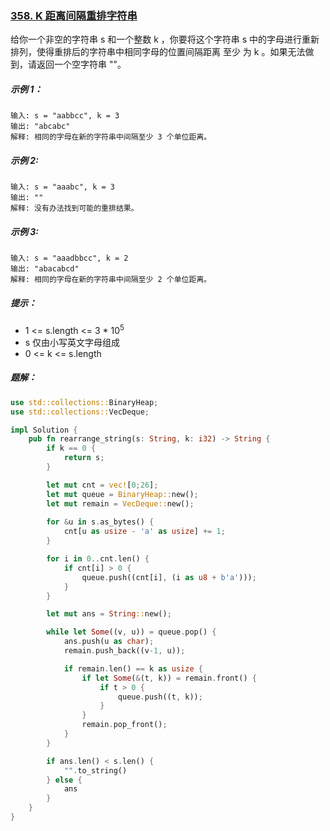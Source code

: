### [358. K 距离间隔重排字符串](https://leetcode.cn/problems/rearrange-string-k-distance-apart/)
给你一个非空的字符串 s 和一个整数 k ，你要将这个字符串 s 中的字母进行重新排列，使得重排后的字符串中相同字母的位置间隔距离 至少 为 k 。如果无法做到，请返回一个空字符串 ""。



##### 示例 1：
```
输入: s = "aabbcc", k = 3
输出: "abcabc"
解释: 相同的字母在新的字符串中间隔至少 3 个单位距离。
```

##### 示例 2:
```
输入: s = "aaabc", k = 3
输出: ""
解释: 没有办法找到可能的重排结果。
```

##### 示例 3:
```
输入: s = "aaadbbcc", k = 2
输出: "abacabcd"
解释: 相同的字母在新的字符串中间隔至少 2 个单位距离。
```

##### 提示：
- 1 <= s.length <= 3 * 10<sup>5</sup>
- s 仅由小写英文字母组成
- 0 <= k <= s.length

##### 题解：
```rust
use std::collections::BinaryHeap;
use std::collections::VecDeque;

impl Solution {
    pub fn rearrange_string(s: String, k: i32) -> String {
        if k == 0 {
            return s;
        }

        let mut cnt = vec![0;26];
        let mut queue = BinaryHeap::new();
        let mut remain = VecDeque::new();
        
        for &u in s.as_bytes() {
            cnt[u as usize - 'a' as usize] += 1;
        }

        for i in 0..cnt.len() {
            if cnt[i] > 0 {
                queue.push((cnt[i], (i as u8 + b'a')));
            }
        }

        let mut ans = String::new();

        while let Some((v, u)) = queue.pop() {
            ans.push(u as char);
            remain.push_back((v-1, u));

            if remain.len() == k as usize {
                if let Some(&(t, k)) = remain.front() {
                    if t > 0 {
                        queue.push((t, k));
                    }
                }
                remain.pop_front();
            }
        }

        if ans.len() < s.len() {
            "".to_string()
        } else {
            ans
        }
    }
}
```
